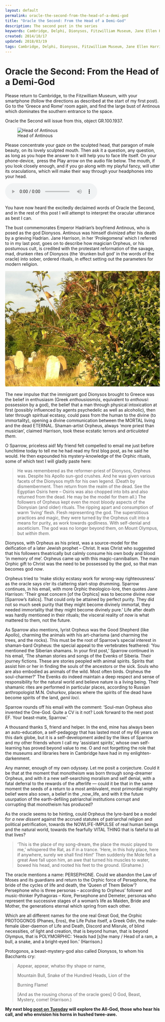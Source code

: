 ```yaml
---
layout: default
permalink: oracle-the-second-from-the-head-of-a-demi-god
title: "Oracle the Second: From the Head of a Demi-God"
description: The second post in the series
keywords: Cambridge, Delphi, Dionysos, Fitzwilliam Museum, Jane Ellen Harrison, music, oracle, Orpheus, shamanism
created: 2014/10/17
updated: 2018/03/19
tags: Cambridge, Delphi, Dionysos, Fitzwilliam Museum, Jane Ellen Harrison, music, oracle, Orpheus, shamanism
---
```


Oracle the Second: From the Head of a Demi-God
==============================================

Please return to Cambridge, to the Fitzwilliam Museum, with your smartphone (follow the directions as described at the
start of my first post). Go to the ‘Greece and Rome’ room again, and find the large bust of Antinous which dominates the
southern entrance to the space.

Oracle the Second will issue from this, object GR.100.1937.

<div class="text-center my-3">
    <figure class="figure">
        <img src="https://data.fitzmuseum.cam.ac.uk/imagestore/ant/ant42/GR_100_1937_1_201204_adn21_dc2.jpg"
        alt="Head of Antinous" class="img-fluid" />
        <figcaption class="figure-caption text-info">Head of Antinous</figcaption>
    </figure>
</div>


Please concentrate your gaze on the sculpted head, that paragon of male beauty, on its lovely sculpted mouth. Then ask
it a question, any question, as long as you hope the answer to it will help you to face life itself. On your phone-device, 
press the Play arrow on the audio file below. The mouth, if you look closely enough, and if you go along with my playful
fancy, will utter its oraculations, which will make their way through your headphones into your head.

<audio controls="controls">
    <source type="audio/mpeg" src="uploads/2017/07/Two.mp3" />
     [uploads/2017/07/Two.mp3](uploads/2017/07/Two.mp3)
</audio>


You have now heard the excitedly declaimed words of Oracle the Second, and in the rest of this post I will attempt to
interpret the oracular utterance as best I can.

The bust commemorates Emperor Hadrian’s boyfriend Antinous, who is posed as the god Dionysos. Antinous was himself
divinized after his death by a grieving Hadrian. Jane Harrison, in her ‘Prolegomena’ which I referred to in my last post,
goes on to describe how magician Orpheus, or his postumous cult, is credited with the protestant reformation of the savage,
mad, drunken rites of Dionysos (the ‘drunken bull god’ in the words of the oracle) into sober, ordered rituals, in effect
setting out the parameters for modern religion.

[![](uploads/2018/03/IMG_0554-1024x765.jpg)](uploads/2018/03/IMG_0554.jpg)

The new impulse that the immigrant god Dionysos brought to Greece was the belief in enthusiasm (Greek _enthousiasmós_,
equivalent to _enthousí_: possession by a god), the belief that a man through physical intoxication at first (possibly
influenced by agents psychedelic as well as alcoholic), then later through spiritual ecstasy, could pass from the human
to the divine (to immortality), opening a divine communication between the MORTAL living and the dead ETERNAL.
Shaman-artist Orpheus, always ‘more priest than musician’, claimed Harrison, took these ecstatic terrors and _articulated them_.

O Sparrow, priceless aid! My friend felt compelled to email me just before lunchtime today to tell me he had read my
first blog post, as he said he would. He then expounded his mystery-knowledge of the Orphic rituals, some of which text
I will gladly paste here:

> He was remembered as the reformer-priest of Dionysos, Orpheus was. Despite his Apollo sun-god crushes. And he was given
various facets of the Dionysos myth for his own legend. (Death by dismemberment. Then return from the realm of the dead.
See the Egyptian Osiris here – Osiris was also chopped into bits and also returned from the dead. He may be the model
for them all.) The followers of Orpheus kept even the most bloody aspects of the Dionysian (and older) rituals. The ripping
apart and consumption of warm ‘living’ flesh. Flesh representing the god. The superstitious practices and magic, they
were turned by the Orpheus cult into a means for purity, as work towards godliness. With self-denial and asceticism.
The god was no longer beyond them, on Mount Olympus, but _within them_.

Dionysos, with Orpheus as his priest, was a source-model for the deification of a later Jewish prophet – Christ. It was
Christ who suggested that his followers theatrically but calmly consume his own body and blood ‘in memory of me’. Orpheus
came up with this magic-cannibalism. The main Orphic gift to Christ was the need to be possessed by the god, so that man
becomes god _now_.

Orpheus tried to ‘make sticky ecstasy work for wrong-way righteousness’ as the oracle says o’er its clattering start-stop
drumming. Sparrow continues, in his email, with more Orphic theologico-lore, then quotes Jane Harrison: ‘Their great concern
\[of the Orphics\] was to become divine _now_ \[Sparrow’s italics\]. That could only be attained by perfect purity. They
did not so much seek purity that they might become divinely immortal, they needed immortality that they might become
divinely pure.’ Life after death was hardly mentioned in their rituals; the visceral reality of _now_ is what mattered
to them, not the future.

As Sparrow also mentions, lyrist Orpheus was the Good Shepherd (like Apollo), charming the animals with his art-charisma
(and charming the trees, and the rocks). This must be the root of Sparrow’s special interest in shaman-bard Orpheus:
the special appeal to the vertebrates feathered: ‘You mentioned the Siberian shamans. In your first post,’ Sparrow continued
in his email, ‘The shaman stories and songs of the Evenks of Siberia. Their journey fictions. These are stories peopled
with animal spirits. Spirits that assist him or her in finding the souls of the ancestors or the sick. Souls who are also
embodied as animals of the wild. Most often birds. Orpheus the soul-charmer?’ The Evenks do indeed maintain a deep respect
and sense of responsibility for the natural world and believe nature is a living being. Their shamanic rites are performed
in particular places, according to Russian anthropologist M.N. Oshurkov, places where the spirits of the dead have become
spirits of the land, _genii loci_.

Sparrow rounds off his email with the comment: ‘Soul-man Orpheus also invented the One-God. Quite a CV is it not? Look
forward to the next post EF. Your beast-mate, Sparrow.’

A thousand thanks S, friend and helper. In the end, mine has always been an auto-education, a self-pedagogy that has lasted
most of my 66 years on this dark globe, but it is a self-development aided by the likes of Sparrow and my other friends
whom I call my ‘assistant spirits’, whose own self-learning has proved beyond value to me. O and not forgetting the role
that the museums and libraries here in Cambridge have had in my enlighten-darkenment.

Any manner, enough of my own odyssey. Let me posit a conjecture. Could it be that at the moment that monotheism was born
through song-dreamer Orpheus, and with it a new self-searching moralism and self denial, with a fatal deferral to the
rewards of the afterlife — could it be that in the same moment the seeds of a return to a most ambivalent, most primordial
mighty belief were also sown, a belief in the _now_life, and with it the future usurpation of the earth-defiling patriarchal
institutions corrupt and corrupting that monotheism has produced?

As the oracle seems to be hinting, could Orpheus the lyre-bard be a model for _a new dissent_ against the accrued statutes
of patriarchal religion and political petrification, towards the NOWLIFE-IMPULSE of real human beings and the natural world,
towards the fearfully VITAL THING that is fateful to all that lives?

> ‘This is the place of my song-dream, the place the music played to me,’ whispered the Rat, as if in a trance. ‘Here,
in this holy place, here if anywhere, surely we shall find Him!’ Then suddenly the Mole felt a great Awe fall upon him,
an awe that turned his muscles to water, bowed his head, and rooted his feet to the ground. (Grahame.)

The oracle mentions a name: PERSEPHONE. Could we abandon the Law of Moses and its guardians and return to the Orphic
force of Persephone, the bride of the cycles of life and death, the ‘Queen of Them Below’? Persephone who is three
personas – according to Orpheus’ follower and music-thinker Pythagoras – Kore, Persephone and Demeter, personas who
represent the successive stages of a woman’s life as Maiden, Bride and Mother, the generations eternal which spring from
each other.

Which are all different names for the one real Great God, the Orphic PROTOGONOS (Phanes, Eros), the Life Pulse itself,
a Greek Odin, the male-female über-daemon of Life and Death, Discord and Misrule, of blind necessities, of light and
creation, that is beyond human, that is beyond Olympus, that is POLYMORPHIC: ‘Heads had \[s\]he many / Head of a ram,
a bull, a snake, and a bright-eyed lion.’ (Harrison.)

Protogonos, a beast-mystery-god also called Dionysos, to whom his Bacchants cry:

> Appear, appear, whatso thy shape or name,
>
> Mountain Bull, Snake of the Hundred Heads, Lion of the
>
> Burning Flame!
>
> \[And as the rousing chorus of the oracle goes\] O God, Beast, Mystery, come! (Harrison.)

__My next blog [post on Tuesday](oracle-the-third-from-the-head-of-the-great-god.) will explore the All-God, those who hear his call, and who envision his horns in hushed
 twee-awe.__
